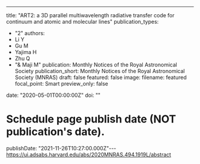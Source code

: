 ---
title: "ART2: a 3D parallel multiwavelength radiative transfer code for
  continuum and atomic and molecular lines"
publication_types:
  - "2"
authors:
  - Li Y
  - Gu M
  - Yajima H
  - Zhu Q
  - "& Maji M"
publication: Monthly Notices of the Royal Astronomical Society
publication_short: Monthly Notices of the Royal Astronomical Society (MNRAS)
draft: false
featured: false
image:
  filename: featured
  focal_point: Smart
  preview_only: false

date: "2020-05-01T00:00:00Z"
doi: ""

# Schedule page publish date (NOT publication's date).
publishDate: "2021-11-26T10:27:00.000Z"---
<https://ui.adsabs.harvard.edu/abs/2020MNRAS.494.1919L/abstract>
